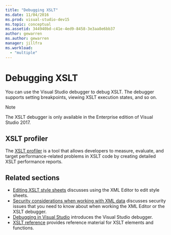 ```yaml
---
title: "Debugging XSLT"
ms.date: 11/04/2016
ms.prod: visual-studio-dev15
ms.topic: conceptual
ms.assetid: 344940bd-c41e-4ed9-8458-3e3aa8e6bb37
author: gewarren
ms.author: gewarren
manager: jillfra
ms.workload:
  - "multiple"
---
```

# Debugging XSLT

You can use the Visual Studio debugger to debug XSLT. The debugger supports setting breakpoints, viewing XSLT execution states, and so on.

> [!NOTE]
> The XSLT debugger is only available in the Enterprise edition of Visual Studio 2017.

## XSLT profiler

The [XSLT profiler](../xml-tools/xslt-profiler.md) is a tool that allows developers to measure, evaluate, and target performance-related problems in XSLT code by creating detailed XSLT performance reports.

## Related sections

- [Editing XSLT style sheets](../xml-tools/editing-xslt-style-sheets.md) discusses using the XML Editor to edit style sheets.
- [Security considerations when working with XML data](../xml-tools/security-considerations-when-working-with-xml-data.md) discusses security issues that you need to know about when working the XML Editor or the XSLT debugger.
- [Debugging in Visual Studio](../debugger/debugger-feature-tour.md) introduces the Visual Studio debugger.
- [XSLT reference](https://msdn.microsoft.com/678bcd68-cbbb-4be5-9dd2-40f94488a1cf) provides reference material for XSLT elements and functions.
